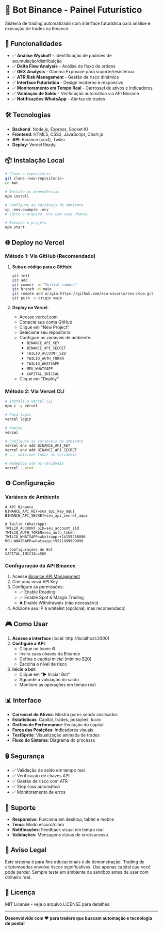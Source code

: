 # 🤖 Bot Binance - Painel Futurístico

Sistema de trading automatizado com interface futurística para análise e execução de trades na Binance.

## 🚀 Funcionalidades

- ✅ **Análise Wyckoff** - Identificação de padrões de acumulação/distribuição
- ✅ **Delta Flow Analysis** - Análise do fluxo de ordens
- ✅ **GEX Analysis** - Gamma Exposure para suporte/resistência
- ✅ **ATR Risk Management** - Gestão de risco dinâmica
- ✅ **Interface Futurística** - Design moderno e responsivo
- ✅ **Monitoramento em Tempo Real** - Carrossel de ativos e indicadores
- ✅ **Validação de Saldo** - Verificação automática via API Binance
- ✅ **Notificações WhatsApp** - Alertas de trades

## 🛠️ Tecnologias

- **Backend**: Node.js, Express, Socket.IO
- **Frontend**: HTML5, CSS3, JavaScript, Chart.js
- **API**: Binance (ccxt), Twilio
- **Deploy**: Vercel Ready

## 📦 Instalação Local

```bash
# Clone o repositório
git clone <seu-repositorio>
cd bot

# Instale as dependências
npm install

# Configure as variáveis de ambiente
cp .env.example .env
# Edite o arquivo .env com suas chaves

# Execute o projeto
npm start
```

## 🌐 Deploy no Vercel

### Método 1: Via GitHub (Recomendado)

1. **Suba o código para o GitHub**:
   ```bash
   git init
   git add .
   git commit -m "Initial commit"
   git branch -M main
   git remote add origin https://github.com/seu-usuario/seu-repo.git
   git push -u origin main
   ```

2. **Deploy no Vercel**:
   - Acesse [vercel.com](https://vercel.com)
   - Conecte sua conta GitHub
   - Clique em "New Project"
   - Selecione seu repositório
   - Configure as variáveis de ambiente:
     - `BINANCE_API_KEY`
     - `BINANCE_API_SECRET`
     - `TWILIO_ACCOUNT_SID`
     - `TWILIO_AUTH_TOKEN`
     - `TWILIO_WHATSAPP`
     - `MEU_WHATSAPP`
     - `CAPITAL_INICIAL`
   - Clique em "Deploy"

### Método 2: Via Vercel CLI

```bash
# Instale o Vercel CLI
npm i -g vercel

# Faça login
vercel login

# Deploy
vercel

# Configure as variáveis de ambiente
vercel env add BINANCE_API_KEY
vercel env add BINANCE_API_SECRET
# ... adicione todas as variáveis

# Redeploy com as variáveis
vercel --prod
```

## ⚙️ Configuração

### Variáveis de Ambiente

```env
# API Binance
BINANCE_API_KEY=sua_api_key_aqui
BINANCE_API_SECRET=seu_api_secret_aqui

# Twilio (WhatsApp)
TWILIO_ACCOUNT_SID=seu_account_sid
TWILIO_AUTH_TOKEN=seu_auth_token
TWILIO_WHATSAPP=whatsapp:+14155238886
MEU_WHATSAPP=whatsapp:+5511999999999

# Configurações do Bot
CAPITAL_INICIAL=500
```

### Configuração da API Binance

1. Acesse [Binance API Management](https://www.binance.com/en/my/settings/api-management)
2. Crie uma nova API Key
3. Configure as permissões:
   - ✅ Enable Reading
   - ✅ Enable Spot & Margin Trading
   - ❌ Enable Withdrawals (não necessário)
4. Adicione seu IP à whitelist (opcional, mas recomendado)

## 🎮 Como Usar

1. **Acesse a interface** (local: http://localhost:3000)
2. **Configure a API**:
   - Clique no ícone ⚙️
   - Insira suas chaves da Binance
   - Defina o capital inicial (mínimo $20)
   - Escolha o nível de risco
3. **Inicie o bot**:
   - Clique em "▶️ Iniciar Bot"
   - Aguarde a validação do saldo
   - Monitore as operações em tempo real

## 📊 Interface

- **Carrossel de Ativos**: Mostra pares sendo analisados
- **Estatísticas**: Capital, trades, posições, lucro
- **Gráfico de Performance**: Evolução do capital
- **Força das Posições**: Indicadores visuais
- **TestSprite**: Visualização animada de trades
- **Fluxo do Sistema**: Diagrama do processo

## 🔒 Segurança

- ✅ Validação de saldo em tempo real
- ✅ Verificação de chaves API
- ✅ Gestão de risco com ATR
- ✅ Stop-loss automático
- ✅ Monitoramento de erros

## 📱 Suporte

- **Responsivo**: Funciona em desktop, tablet e mobile
- **Tema**: Modo escuro/claro
- **Notificações**: Feedback visual em tempo real
- **Validações**: Mensagens claras de erro/sucesso

## 🚨 Aviso Legal

Este sistema é para fins educacionais e de demonstração. Trading de criptomoedas envolve riscos significativos. Use apenas capital que você pode perder. Sempre teste em ambiente de sandbox antes de usar com dinheiro real.

## 📄 Licença

MIT License - veja o arquivo LICENSE para detalhes.

---

**Desenvolvido com ❤️ para traders que buscam automação e tecnologia de ponta!**